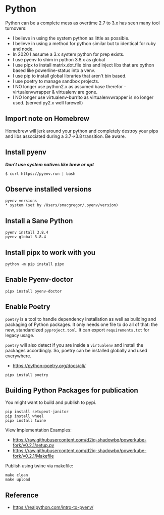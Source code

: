 # Python 

Python can be a complete mess as overtime 2.7 to 3.x has seen many tool turnovers:

* I believe in using the system python as little as possible.
* I believe in using a method for python similar but to identical for ruby and node.
* In 2020 I assume a 3.x system python for prep exists. 
* I use pyenv to shim in python 3.8.x as global
* I use pipx to install matrix.dot.file bins and inject libs that are python based like powerline-status into a venv.
* I use pip to install global libraries that aren't bin based.
* I use poetry to manage sandbox projects.
* I NO longer use python2.x as assumed base therefor - virtualenvwrapper & virtualenv are gone.
* I NO longer use virtualenv-burrito as virtualenvwrapper is no longer used. (served py2.x well farewell)

## Import note on Homebrew

Homebrew will jerk around your python and completely destroy your pips and libs associated during a 3.7->3.8 transition. Be aware.

## Install pyenv 

***Don't use system natives like brew or apt***

`$ curl https://pyenv.run | bash`

## Observe installed versions

```
pyenv versions
* system (set by /Users/smacgregor/.pyenv/version)
```

## Install a Sane Python 

```
pyenv install 3.8.4
pyenv global 3.8.4
```

## Install pipx to work with you

```
python -m pip install pipx
```

## Enable Pyenv-doctor

```
pipx install pyenv-doctor
```

## Enable Poetry

`poetry` is a tool to handle dependency installation as well as building and packaging of Python packages. It only needs one file to do all of that: the new, standardized `pyproject.toml`. It can export `requirements.txt` for legacy usage.

`poetry` will also detect if you are inside a `virtualenv` and install the packages accordingly. So, poetry can be installed globally and used everywhere.

* https://python-poetry.org/docs/cli/

```
pipx install poetry
```

## Building Python Packages for publication

You might want to build and publish to pypi. 

```shell
pip install setupext-janitor
pip install wheel
pipx install twine
```

View Implementation Examples:

* https://raw.githubusercontent.com/d2iq-shadowbq/powerkube-fork/v0.2.1/setup.py
* https://raw.githubusercontent.com/d2iq-shadowbq/powerkube-fork/v0.2.1/Makefile

Publish using twine via makefile:

```shell
make clean
make upload
```

## Reference

* https://realpython.com/intro-to-pyenv/